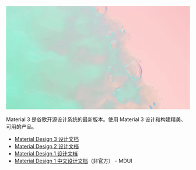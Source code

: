 <!-- Material Design -->
<img src="/normal/systems/images/design_logo/material.webp" class="cover-img-ui" alt="设计封面" />

Material 3 是谷歌开源设计系统的最新版本。使用 Material 3 设计和构建精美、可用的产品。

* [Material Design 3 设计文档](https://m3.material.io/) <Badge text="最新" />
* [Material Design 2 设计文档](https://m2.material.io/)
* [Material Design 1 设计文档](https://m1.material.io/)
* [Material Design 1 中文设计文档](https://www.mdui.org/design/)（非官方） - MDUI
